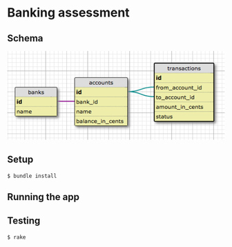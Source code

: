 # Banking assessment

## Schema

![Banking database schema](schema.png)

## Setup

```
$ bundle install
```

## Running the app



## Testing

```
$ rake
```

